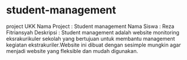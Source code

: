# student-management
project UKK 
Nama Project : Student management
Nama Siswa : Reza Fitriansyah
Deskripsi : 
Student management adalah website monitoring eksrakurikuler sekolah yang 
bertujuan untuk membantu management kegiatan ekstrakuriler.Website ini dibuat 
dengan sesimple mungkin agar menjadi website yang fleksible dan mudah digunakan.

